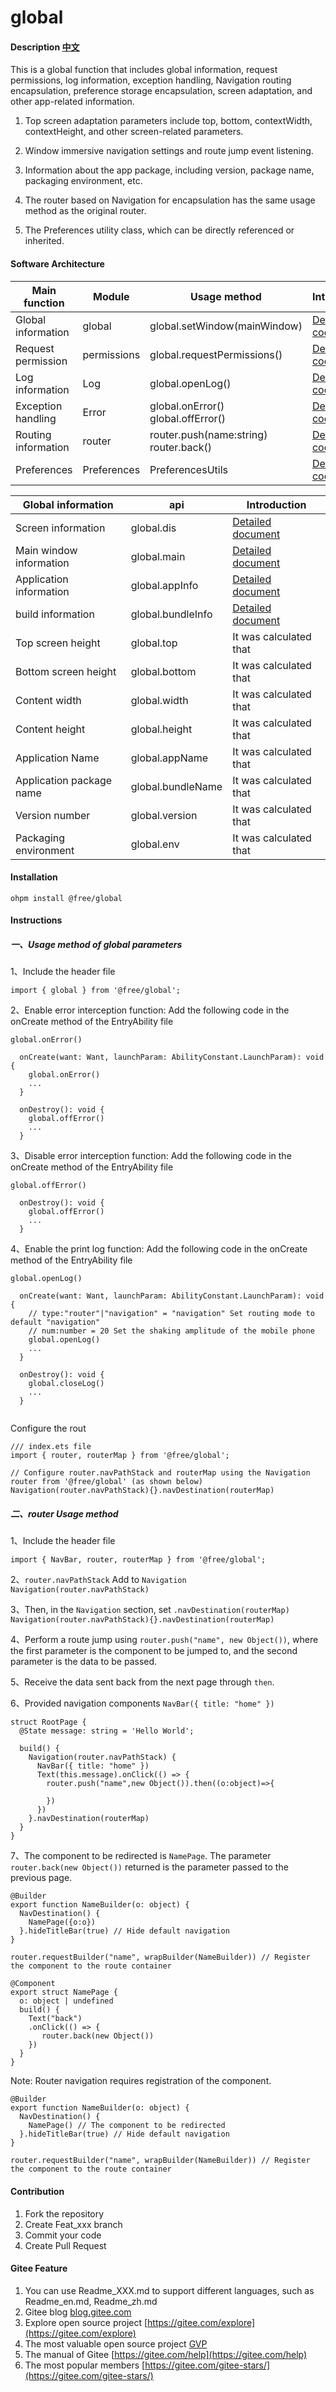 # global

#### Description [中文](README.md)

This is a global function that includes global information, request permissions, log information, exception handling, Navigation routing encapsulation, preference storage encapsulation, screen adaptation, and other app-related information.

1. Top screen adaptation parameters include top, bottom, contextWidth, contextHeight, and other screen-related parameters.

2. Window immersive navigation settings and route jump event listening.

3. Information about the app package, including version, package name, packaging environment, etc.

4. The router based on Navigation for encapsulation has the same usage method as the original router.

5. The Preferences utility class, which can be directly referenced or inherited.

#### Software Architecture


| Main function       | Module      | Usage method                                  | Introduction                                              |
|---------------------|-------------|-----------------------------------------------|-----------------------------------------------------------|
| Global information  | global      | global.setWindow(mainWindow)                  | [Detailed code](src/main/ets/system/Global.ets)           |
| Request permission  | permissions | global.requestPermissions()                   | [Detailed code](src/main/ets/system/Global.ets)           |
| Log information     | Log         | global.openLog()                              | [Detailed code](src/main/ets/system/Log.ets)              |
| Exception handling  | Error       | global.onError()  <br/> global.offError()     | [Detailed code](src/main/ets/system/Global.ets)           |
| Routing information | router      | router.push(name:string)  <br/> router.back() | [Detailed code](src/main/ets/system/Router.ets)           |
| Preferences         | Preferences | PreferencesUtils                              | [Detailed code](src/main/ets/system/PreferencesUtils.ets) |

| Global information       | api               | Introduction                                                                                                                             |
|--------------------------|-------------------|------------------------------------------------------------------------------------------------------------------------------------------|
| Screen information       | global.dis        | [Detailed document](https://developer.huawei.com/consumer/cn/doc/harmonyos-references-V5/js-apis-display-V5#displaygetdisplaybyidsync12) |
| Main window information  | global.main       | [Detailed document](https://developer.huawei.com/consumer/cn/doc/harmonyos-references-V5/js-apis-window-V5)                              |
| Application information  | global.appInfo    | [Detailed document](https://developer.huawei.com/consumer/cn/doc/harmonyos-references-V5/js-apis-bundlemanager-applicationinfo-V5)       |
| build information        | global.bundleInfo | [Detailed document](https://developer.huawei.com/consumer/cn/doc/harmonyos-references-V5/js-apis-bundlemanager-bundleinfo-V5)            |
| Top screen height        | global.top        | It was calculated that                                                                                                                   |
| Bottom screen height     | global.bottom     | It was calculated that                                                                                                                   |
| Content width            | global.width      | It was calculated that                                                                                                                   |
| Content height           | global.height     | It was calculated that                                                                                                                   |
| Application Name         | global.appName    | It was calculated that                                                                                                                   |
| Application package name | global.bundleName | It was calculated that                                                                                                                   |
| Version number           | global.version    | It was calculated that                                                                                                                   |
| Packaging environment    | global.env        | It was calculated that                                                                                                                   |

#### Installation

`ohpm install @free/global`

#### Instructions


##### 一、Usage method of global parameters

1、Include the header file

`import { global } from '@free/global';`


2、Enable error interception function: Add the following code in the onCreate method of the EntryAbility file

`global.onError()`

```
  onCreate(want: Want, launchParam: AbilityConstant.LaunchParam): void {
    global.onError()
    ...
  }
  
  onDestroy(): void {
    global.offError()
    ...
  }
```

3、Disable error interception function: Add the following code in the onCreate method of the EntryAbility file

`global.offError()`

```
  onDestroy(): void {
    global.offError()
    ...
  }
```

4、Enable the print log function: Add the following code in the onCreate method of the EntryAbility file

`global.openLog()`

```
  onCreate(want: Want, launchParam: AbilityConstant.LaunchParam): void {
    // type:"router"|"navigation" = "navigation" Set routing mode to default "navigation"
    // num:number = 20 Set the shaking amplitude of the mobile phone
    global.openLog()
    ...
  }
  
  onDestroy(): void {
    global.closeLog()
    ...
  }
  
```
Configure the rout
```
/// index.ets file
import { router, routerMap } from '@free/global';

// Configure router.navPathStack and routerMap using the Navigation router from '@free/global' (as shown below)
Navigation(router.navPathStack){}.navDestination(routerMap)

```

##### 二、router Usage method

1、Include the header file

`import { NavBar, router, routerMap } from '@free/global';`

2、`router.navPathStack` Add to `Navigation`
`Navigation(router.navPathStack)`

3、Then, in the `Navigation` section, set `.navDestination(routerMap)`
`Navigation(router.navPathStack){}.navDestination(routerMap)`

4、Perform a route jump using `router.push("name", new Object())`, where the first parameter is the component to be jumped to, and the second parameter is the data to be passed.

5、Receive the data sent back from the next page through `then`.

6、Provided navigation components `NavBar({ title: "home" })`

```
struct RootPage {
  @State message: string = 'Hello World';

  build() {
    Navigation(router.navPathStack) {
      NavBar({ title: "home" })
      Text(this.message).onClick(() => {
        router.push("name",new Object()).then((o:object)=>{
            
        })
      })
    }.navDestination(routerMap)
  }
}
```

7、The component to be redirected is `NamePage`. The parameter `router.back(new Object())` returned is the parameter passed to the previous page.

```
@Builder
export function NameBuilder(o: object) {
  NavDestination() {
    NamePage({o:o}) 
  }.hideTitleBar(true) // Hide default navigation
}

router.requestBuilder("name", wrapBuilder(NameBuilder)) // Register the component to the route container

@Component
export struct NamePage {
  o: object | undefined 
  build() {
    Text("back")
    .onClick(() => {
       router.back(new Object())
    })
  }
}
```
Note: Router navigation requires registration of the component.
```
@Builder
export function NameBuilder(o: object) {
  NavDestination() {
    NamePage() // The component to be redirected
  }.hideTitleBar(true) // Hide default navigation
}

router.requestBuilder("name", wrapBuilder(NameBuilder)) // Register the component to the route container
```


#### Contribution

1. Fork the repository
2. Create Feat_xxx branch
3. Commit your code
4. Create Pull Request

#### Gitee Feature

1. You can use Readme\_XXX.md to support different languages, such as Readme\_en.md, Readme\_zh.md
2. Gitee blog [blog.gitee.com](https://blog.gitee.com)
3. Explore open source project [https://gitee.com/explore](https://gitee.com/explore)
4. The most valuable open source project [GVP](https://gitee.com/gvp)
5. The manual of Gitee [https://gitee.com/help](https://gitee.com/help)
6. The most popular members  [https://gitee.com/gitee-stars/](https://gitee.com/gitee-stars/)
